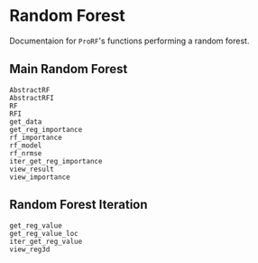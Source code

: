 # Random Forest
Documentaion for `ProRF`'s functions performing a random forest.

## Main Random Forest
```@docs
AbstractRF
AbstractRFI
RF
RFI
get_data
get_reg_importance
rf_importance
rf_model
rf_nrmse
iter_get_reg_importance
view_result
view_importance
```

## Random Forest Iteration
```@docs
get_reg_value
get_reg_value_loc
iter_get_reg_value
view_reg3d
```